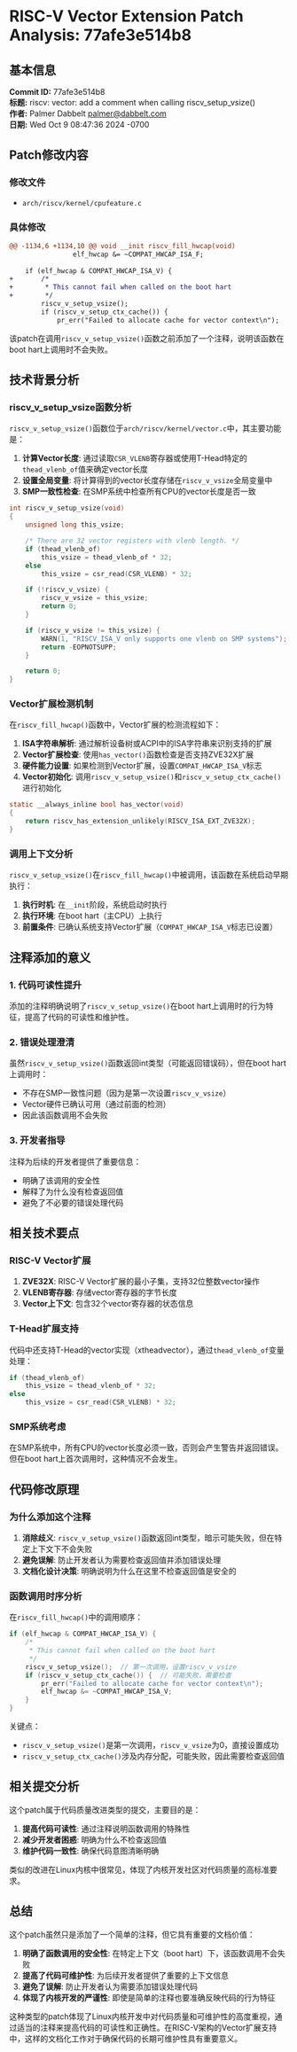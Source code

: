 # RISC-V Vector Extension Patch Analysis: 77afe3e514b8

## 基本信息

**Commit ID:** 77afe3e514b8  
**标题:** riscv: vector: add a comment when calling riscv_setup_vsize()  
**作者:** Palmer Dabbelt <palmer@dabbelt.com>  
**日期:** Wed Oct 9 08:47:36 2024 -0700  

## Patch修改内容

### 修改文件
- `arch/riscv/kernel/cpufeature.c`

### 具体修改
```diff
@@ -1134,6 +1134,10 @@ void __init riscv_fill_hwcap(void)
 				elf_hwcap &= ~COMPAT_HWCAP_ISA_F;
 
 	if (elf_hwcap & COMPAT_HWCAP_ISA_V) {
+		/*
+		 * This cannot fail when called on the boot hart
+		 */
 		riscv_v_setup_vsize();
 		if (riscv_v_setup_ctx_cache()) {
 			pr_err("Failed to allocate cache for vector context\n");
```

该patch在调用`riscv_v_setup_vsize()`函数之前添加了一个注释，说明该函数在boot hart上调用时不会失败。

## 技术背景分析

### riscv_v_setup_vsize函数分析

`riscv_v_setup_vsize()`函数位于`arch/riscv/kernel/vector.c`中，其主要功能是：

1. **计算Vector长度**: 通过读取`CSR_VLENB`寄存器或使用T-Head特定的`thead_vlenb_of`值来确定vector长度
2. **设置全局变量**: 将计算得到的vector长度存储在`riscv_v_vsize`全局变量中
3. **SMP一致性检查**: 在SMP系统中检查所有CPU的vector长度是否一致

```c
int riscv_v_setup_vsize(void)
{
	unsigned long this_vsize;

	/* There are 32 vector registers with vlenb length. */
	if (thead_vlenb_of)
		this_vsize = thead_vlenb_of * 32;
	else
		this_vsize = csr_read(CSR_VLENB) * 32;

	if (!riscv_v_vsize) {
		riscv_v_vsize = this_vsize;
		return 0;
	}

	if (riscv_v_vsize != this_vsize) {
		WARN(1, "RISCV_ISA_V only supports one vlenb on SMP systems");
		return -EOPNOTSUPP;
	}

	return 0;
}
```

### Vector扩展检测机制

在`riscv_fill_hwcap()`函数中，Vector扩展的检测流程如下：

1. **ISA字符串解析**: 通过解析设备树或ACPI中的ISA字符串来识别支持的扩展
2. **Vector扩展检查**: 使用`has_vector()`函数检查是否支持ZVE32X扩展
3. **硬件能力设置**: 如果检测到Vector扩展，设置`COMPAT_HWCAP_ISA_V`标志
4. **Vector初始化**: 调用`riscv_v_setup_vsize()`和`riscv_v_setup_ctx_cache()`进行初始化

```c
static __always_inline bool has_vector(void)
{
	return riscv_has_extension_unlikely(RISCV_ISA_EXT_ZVE32X);
}
```

### 调用上下文分析

`riscv_v_setup_vsize()`在`riscv_fill_hwcap()`中被调用，该函数在系统启动早期执行：

1. **执行时机**: 在`__init`阶段，系统启动时执行
2. **执行环境**: 在boot hart（主CPU）上执行
3. **前置条件**: 已确认系统支持Vector扩展（`COMPAT_HWCAP_ISA_V`标志已设置）

## 注释添加的意义

### 1. 代码可读性提升

添加的注释明确说明了`riscv_v_setup_vsize()`在boot hart上调用时的行为特征，提高了代码的可读性和维护性。

### 2. 错误处理澄清

虽然`riscv_v_setup_vsize()`函数返回int类型（可能返回错误码），但在boot hart上调用时：
- 不存在SMP一致性问题（因为是第一次设置`riscv_v_vsize`）
- Vector硬件已确认可用（通过前面的检测）
- 因此该函数调用不会失败

### 3. 开发者指导

注释为后续的开发者提供了重要信息：
- 明确了该调用的安全性
- 解释了为什么没有检查返回值
- 避免了不必要的错误处理代码

## 相关技术要点

### RISC-V Vector扩展

1. **ZVE32X**: RISC-V Vector扩展的最小子集，支持32位整数vector操作
2. **VLENB寄存器**: 存储vector寄存器的字节长度
3. **Vector上下文**: 包含32个vector寄存器的状态信息

### T-Head扩展支持

代码中还支持T-Head的vector实现（xtheadvector），通过`thead_vlenb_of`变量处理：

```c
if (thead_vlenb_of)
    this_vsize = thead_vlenb_of * 32;
else
    this_vsize = csr_read(CSR_VLENB) * 32;
```

### SMP系统考虑

在SMP系统中，所有CPU的vector长度必须一致，否则会产生警告并返回错误。但在boot hart上首次调用时，这种情况不会发生。

## 代码修改原理

### 为什么添加这个注释

1. **消除歧义**: `riscv_v_setup_vsize()`函数返回int类型，暗示可能失败，但在特定上下文下不会失败
2. **避免误解**: 防止开发者认为需要检查返回值并添加错误处理
3. **文档化设计决策**: 明确说明为什么在这里不检查返回值是安全的

### 函数调用时序分析

在`riscv_fill_hwcap()`中的调用顺序：

```c
if (elf_hwcap & COMPAT_HWCAP_ISA_V) {
    /*
     * This cannot fail when called on the boot hart
     */
    riscv_v_setup_vsize();  // 第一次调用，设置riscv_v_vsize
    if (riscv_v_setup_ctx_cache()) {  // 可能失败，需要检查
        pr_err("Failed to allocate cache for vector context\n");
        elf_hwcap &= ~COMPAT_HWCAP_ISA_V;
    }
}
```

关键点：
- `riscv_v_setup_vsize()`是第一次调用，`riscv_v_vsize`为0，直接设置成功
- `riscv_v_setup_ctx_cache()`涉及内存分配，可能失败，因此需要检查返回值

## 相关提交分析

这个patch属于代码质量改进类型的提交，主要目的是：

1. **提高代码可读性**: 通过注释说明函数调用的特殊性
2. **减少开发者困惑**: 明确为什么不检查返回值
3. **维护代码一致性**: 确保代码意图清晰明确

类似的改进在Linux内核中很常见，体现了内核开发社区对代码质量的高标准要求。

## 总结

这个patch虽然只是添加了一个简单的注释，但它具有重要的文档价值：

1. **明确了函数调用的安全性**: 在特定上下文（boot hart）下，该函数调用不会失败
2. **提高了代码可维护性**: 为后续开发者提供了重要的上下文信息
3. **避免了误解**: 防止开发者认为需要添加错误处理代码
4. **体现了内核开发的严谨性**: 即使是简单的注释也要准确反映代码的行为特征

这种类型的patch体现了Linux内核开发中对代码质量和可维护性的高度重视，通过适当的注释来提高代码的可读性和正确性。在RISC-V架构的Vector扩展支持中，这样的文档化工作对于确保代码的长期可维护性具有重要意义。
